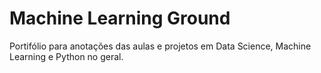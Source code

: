 # Machine Learning Ground

Portifólio para anotações das aulas e projetos em Data Science, Machine Learning e Python no geral.